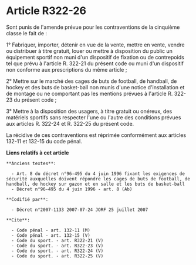 # Article R322-26

Sont punis de l'amende prévue pour les contraventions de la cinquième classe le fait de :

1° Fabriquer, importer, détenir en vue de la vente, mettre en vente, vendre ou distribuer à titre gratuit, louer ou mettre à
disposition du public un équipement sportif non muni d'un dispositif de fixation ou de contrepoids tel que prévu à l'article
R. 322-21 du présent code ou muni d'un dispositif non conforme aux prescriptions du même article ;

2° Mettre sur le marché des cages de buts de football, de handball, de hockey et des buts de basket-ball non munis d'une
notice d'installation et de montage ou ne comportant pas les mentions prévues à l'article R. 322-23 du présent code ;

3° Mettre à la disposition des usagers, à titre gratuit ou onéreux, des matériels sportifs sans respecter l'une ou l'autre
des conditions prévues aux articles R. 322-24 et R. 322-25 du présent code.

La récidive de ces contraventions est réprimée conformément aux articles 132-11 et 132-15 du code pénal.

**Liens relatifs à cet article**

	**Anciens textes**:

	  - Art. 8 du décret n°96-495 du 4 juin 1996 fixant les exigences de sécurité auxquelles doivent répondre les cages de buts de football, de handball, de hockey sur gazon et en salle et les buts de basket-ball
	  - Décret n°96-495 du 4 juin 1996 - art. 8 (Ab)

	**Codifié par**:

	  - Décret n°2007-1133 2007-07-24 JORF 25 juillet 2007

	**Cite**:

	  - Code pénal - art. 132-11 (M)
	  - Code pénal - art. 132-15 (V)
	  - Code du sport. - art. R322-21 (V)
	  - Code du sport. - art. R322-23 (V)
	  - Code du sport. - art. R322-24 (V)
	  - Code du sport. - art. R322-25 (V)
